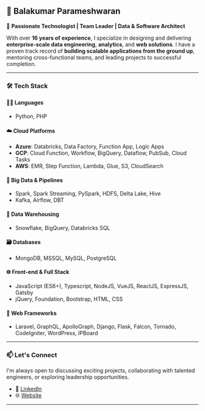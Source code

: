 ## 👋 Balakumar Parameshwaran

🎯 **Passionate Technologist | Team Leader | Data & Software Architect**

With over **16 years of experience**, I specialize in designing and delivering **enterprise-scale data engineering**, **analytics**, and **web solutions**. I have a proven track record of **building scalable applications from the ground up**, mentoring cross-functional teams, and leading projects to successful completion.

---

### 🛠️ Tech Stack

#### 👨‍💻 Languages
- Python, PHP

#### ☁️ Cloud Platforms
- **Azure**: Databricks, Data Factory, Function App, Logic Apps  
- **GCP**: Cloud Function, Workflow, BigQuery, Dataflow, PubSub, Cloud Tasks  
- **AWS**: EMR, Step Function, Lambda, Glue, S3, CloudSearch

#### 🔢 Big Data & Pipelines
- Spark, Spark Streaming, PySpark, HDFS, Delta Lake, Hive  
- Kafka, Airflow, DBT

#### 🧪 Data Warehousing
- Snowflake, BigQuery, Databricks SQL

#### 🗃️ Databases
- MongoDB, MSSQL, MySQL, PostgreSQL

#### 🌐 Front-end & Full Stack
- JavaScript (ES6+), Typescript, NodeJS, VueJS, ReactJS, ExpressJS, Gatsby  
- jQuery, Foundation, Bootstrap, HTML, CSS

#### 🧰 Web Frameworks
- Laravel, GraphQL, ApolloGraph, Django, Flask, Falcon, Tornado, CodeIgniter, WordPress, IPBoard

---

### 📫 Let's Connect

I'm always open to discussing exciting projects, collaborating with talented engineers, or exploring leadership opportunities.

- 💼 [LinkedIn](https://www.linkedin.com/in/balakumarp)
- 🌐 [Website](https://balakumar.net.in)

---
